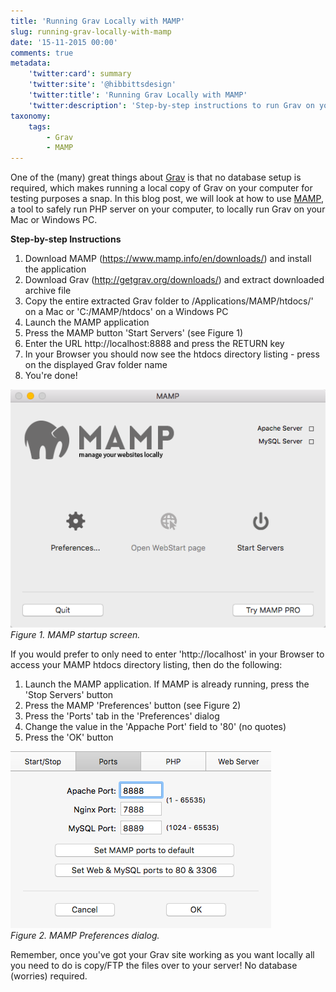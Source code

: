 ```yaml
---
title: 'Running Grav Locally with MAMP'
slug: running-grav-locally-with-mamp
date: '15-11-2015 00:00'
comments: true
metadata:
    'twitter:card': summary
    'twitter:site': '@hibbittsdesign'
    'twitter:title': 'Running Grav Locally with MAMP'
    'twitter:description': 'Step-by-step instructions to run Grav on your Mac/PC.'
taxonomy:
    tags:
        - Grav
        - MAMP
---
```


One of the (many) great things about [Grav](http://getgrav.org) is that no database setup is required, which makes running a local copy of Grav on your computer for testing purposes a snap. In this blog post, we will look at how to use [MAMP](https://www.mamp.info/en/), a tool to safely run PHP server on your computer, to locally run Grav on your Mac or Windows PC.

**Step-by-step Instructions**

1. Download MAMP (https://www.mamp.info/en/downloads/) and install the application
2. Download Grav (http://getgrav.org/downloads/) and extract downloaded archive file
3. Copy the entire extracted Grav folder to /Applications/MAMP/htdocs/' on a Mac or 'C:/MAMP/htdocs' on a Windows PC
4. Launch the MAMP application
5. Press the MAMP button 'Start Servers' (see Figure 1)
6. Enter the URL http://localhost:8888 and press the RETURN key
7. In your Browser you should now see the htdocs directory listing - press on the displayed Grav folder name
8. You're done!

![MAMP Welcome Screen](../2015-11-16-running-grav-locally-with-mamp/MAMP.png)  
_Figure 1. MAMP startup screen._

If you would prefer to only need to enter 'http://localhost' in your Browser to access your MAMP htdocs directory listing, then do the following:

1. Launch the MAMP application. If MAMP is already running, press the 'Stop Servers' button
2. Press the MAMP 'Preferences' button (see Figure 2)
3. Press the 'Ports' tab in the 'Preferences' dialog
4. Change the value in the 'Appache Port' field to '80' (no quotes)
5. Press the 'OK' button  

![MAMP Preferences Dialog](../2015-11-16-running-grav-locally-with-mamp/MAMP-preferences.png)  
_Figure 2. MAMP Preferences dialog._

Remember, once you've got your Grav site working as you want locally all you need to do is copy/FTP the files over to your server! No database (worries) required.
